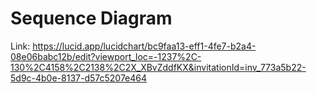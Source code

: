 # Sequence Diagram 

Link: https://lucid.app/lucidchart/bc9faa13-eff1-4fe7-b2a4-08e06babc12b/edit?viewport_loc=-1237%2C-130%2C4158%2C2138%2C2X_XBvZddfKX&invitationId=inv_773a5b22-5d9c-4b0e-8137-d57c5207e464

